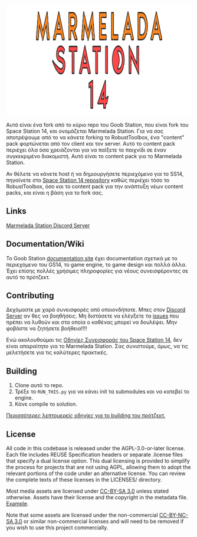 <!--
SPDX-FileCopyrightText: 2017 PJB3005 <pieterjan.briers@gmail.com>
SPDX-FileCopyrightText: 2018 Pieter-Jan Briers <pieterjan.briers@gmail.com>
SPDX-FileCopyrightText: 2019 Ivan <silvertorch5@gmail.com>
SPDX-FileCopyrightText: 2019 Silver <silvertorch5@gmail.com>
SPDX-FileCopyrightText: 2020 Injazz <43905364+Injazz@users.noreply.github.com>
SPDX-FileCopyrightText: 2020 RedlineTriad <39059512+RedlineTriad@users.noreply.github.com>
SPDX-FileCopyrightText: 2020 Víctor Aguilera Puerto <zddm@outlook.es>
SPDX-FileCopyrightText: 2021 Paul Ritter <ritter.paul1@googlemail.com>
SPDX-FileCopyrightText: 2021 Swept <sweptwastaken@protonmail.com>
SPDX-FileCopyrightText: 2021 mirrorcult <lunarautomaton6@gmail.com>
SPDX-FileCopyrightText: 2022 Pieter-Jan Briers <pieterjan.briers+git@gmail.com>
SPDX-FileCopyrightText: 2022 ike709 <ike709@users.noreply.github.com>
SPDX-FileCopyrightText: 2023 iglov <iglov@avalon.land>
SPDX-FileCopyrightText: 2024 Aidenkrz <aiden@djkraz.com>
SPDX-FileCopyrightText: 2024 Kira Bridgeton <161087999+Verbalase@users.noreply.github.com>
SPDX-FileCopyrightText: 2024 Rares Popa <2606875+rarepops@users.noreply.github.com>
SPDX-FileCopyrightText: 2024 router <messagebus@vk.com>
SPDX-FileCopyrightText: 2025 Aiden <28298836+Aidenkrz@users.noreply.github.com>
SPDX-FileCopyrightText: 2025 Piras314 <p1r4s@proton.me>

SPDX-License-Identifier: AGPL-3.0-or-later
-->

<p align="center"> <img alt="Space Station 14" width="880" height="300" src="https://github.com/Marmelada-Station/Marmelada-Station/blob/master/Resources/Textures/Logo/logo.svg" /></p>

Αυτό είναι ένα fork από το κύριο repo του Goob Station, που είναι fork του Space Station 14, και ονομάζεται Marmelada Station. Για να σας αποτρέψουμε από το να κάνετε forking το RobustToolbox, ένα "content" pack φορτώνεται από τον client και τον server. Αυτό το content pack περιέχει όλα όσα χρειάζονται για να παίξετε το παιχνίδι σε έναν συγκεκριμένο διακομιστή. Aυτό είναι το content pack για το Marmelada Station.

Αν θέλετε να κάνετε host ή να δημιουργήσετε περιεχόμενο για το SS14, πηγαίνετε στο [Space Station 14 repository](https://github.com/space-wizards/space-station-14) καθώς περιέχει τόσο το RobustToolbox, όσο και το content pack για την ανάπτυξη νέων content packs, και είναι η βάση για το fork σας.

## Links

[Marmelada Station Discord Server](https://discord.gg/NMkWtR7Vuc)

## Documentation/Wiki

Το Goob Station [documentation site](https://docs.goobstation.com/) έχει documentation σχετικά με το περιεχόμενο του GS14, το game engine, το game design και πολλά άλλα. Έχει επίσης πολλές χρήσιμες πληροφορίες για νέους συνεισφέροντες σε αυτό το πρότζεκτ.

## Contributing

Δεχόμαστε με χαρά συνεισφορές από οποιονδήποτε. Μπες στον [Discord Server]([https://discord.gg/zXk2cyhzPN](https://discord.gg/NMkWtR7Vuc)) αν θες να βοηθήσεις. Μη διστάσετε να ελέγξετε τα [issues](https://github.com/Marmelada-Station/Marmelada-Station/issues) που πρέπει να λυθούν και στα οποία ο καθένας μπορεί να δουλέψει. Μην φοβάστε να ζητήσετε βοήθεια!!!!

Ενώ ακολουθούμαι τις [Οδηγίες Συνεισφοράς του Space Station 14](https://docs.spacestation14.com/en/general-development/codebase-info/pull-request-guidelines.html), δεν είναι απαραίτητο για το Marmelada Station. Σας συνιστούμε, όμως, να τις μελετήσετε για τις καλύτερες πρακτικές.

## Building

1. Clone αυτό το repo.
2. Τρέξε το `RUN_THIS.py` για να κάνει init τα submodules και να κατεβεί το engine.
3. Κάνε compile το solution.

[Περισσότερες λεπτομερείς οδηγίες για το building του πρότζεκτ.](https://docs.goobstation.com/en/general-development/setup.html)

## License

All code in this codebase is released under the AGPL-3.0-or-later license. Each file includes REUSE Specification headers or separate .license files that specify a dual license option. This dual licensing is provided to simplify the process for projects that are not using AGPL, allowing them to adopt the relevant portions of the code under an alternative license. You can review the complete texts of these licenses in the LICENSES/ directory.

Most media assets are licensed under [CC-BY-SA 3.0](https://creativecommons.org/licenses/by-sa/3.0/) unless stated otherwise. Assets have their license and the copyright in the metadata file. [Example](https://github.com/space-wizards/space-station-14/blob/master/Resources/Textures/Objects/Tools/crowbar.rsi/meta.json).

Note that some assets are licensed under the non-commercial [CC-BY-NC-SA 3.0](https://creativecommons.org/licenses/by-nc-sa/3.0/) or similar non-commercial licenses and will need to be removed if you wish to use this project commercially.

